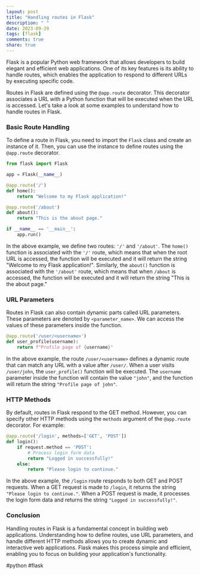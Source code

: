 ```yaml
---
layout: post
title: "Handling routes in Flask"
description: " "
date: 2023-09-29
tags: [flask]
comments: true
share: true
---
```


Flask is a popular Python web framework that allows developers to build elegant and efficient web applications. One of its key features is its ability to handle routes, which enables the application to respond to different URLs by executing specific code.

Routes in Flask are defined using the `@app.route` decorator. This decorator associates a URL with a Python function that will be executed when the URL is accessed. Let's take a look at some examples to understand how to handle routes in Flask.

### Basic Route Handling

To define a route in Flask, you need to import the `Flask` class and create an instance of it. Then, you can use the instance to define routes using the `@app.route` decorator.

```python
from flask import Flask

app = Flask(__name__)

@app.route('/')
def home():
    return "Welcome to my Flask application!"

@app.route('/about')
def about():
    return "This is the about page."

if __name__ == '__main__':
    app.run()
```

In the above example, we define two routes: `'/'` and `'/about'`. The `home()` function is associated with the `'/'` route, which means that when the root URL is accessed, the function will be executed and it will return the string "Welcome to my Flask application!". Similarly, the `about()` function is associated with the `'/about'` route, which means that when `/about` is accessed, the function will be executed and it will return the string "This is the about page."

### URL Parameters

Routes in Flask can also contain dynamic parts called URL parameters. These parameters are denoted by `<parameter_name>`. We can access the values of these parameters inside the function.

```python
@app.route('/user/<username>')
def user_profile(username):
    return f"Profile page of {username}"
```

In the above example, the route `/user/<username>` defines a dynamic route that can match any URL with a value after `/user/`. When a user visits `/user/john`, the `user_profile()` function will be executed. The `username` parameter inside the function will contain the value `"john"`, and the function will return the string `"Profile page of john"`.

### HTTP Methods

By default, routes in Flask respond to the GET method. However, you can specify other HTTP methods using the `methods` argument of the `@app.route` decorator. For example:

```python
@app.route('/login', methods=['GET', 'POST'])
def login():
    if request.method == 'POST':
        # Process login form data
        return "Logged in successfully!"
    else:
        return "Please login to continue."
```

In the above example, the `/login` route responds to both GET and POST requests. When a GET request is made to `/login`, it returns the string `"Please login to continue."`. When a POST request is made, it processes the login form data and returns the string `"Logged in successfully!"`.

### Conclusion

Handling routes in Flask is a fundamental concept in building web applications. Understanding how to define routes, use URL parameters, and handle different HTTP methods allows you to create dynamic and interactive web applications. Flask makes this process simple and efficient, enabling you to focus on building your application's functionality.

#python #flask